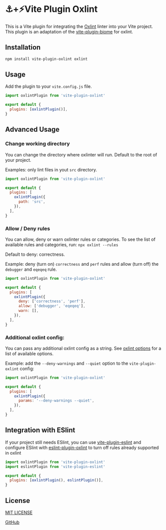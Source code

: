 # ⚓️+⚡️Vite Plugin Oxlint

This is a Vite plugin for integrating the [Oxlint](https://oxc-project.github.io) linter into your Vite project.
This plugin is an adaptation of the [vite-plugin-biome](https://github.com/skrulling/vite-plugin-biome) for oxlint.

## Installation

```bash
npm install vite-plugin-oxlint oxlint
```

## Usage

Add the plugin to your `vite.config.js` file.

```javascript
import oxlintPlugin from 'vite-plugin-oxlint'

export default {
  plugins: [oxlintPlugin()],
}
```

## Advanced Usage

### Change working directory

You can change the directory where oxlinter will run.
Default to the root of your project.

Examples: only lint files in yout `src` directory.

```javascript
import oxlintPlugin from 'vite-plugin-oxlint'

export default {
  plugins: [
    oxlintPlugin({
      path: 'src',
    }),
  ],
}
```

### Allow / Deny rules

You can allow, deny or warn oxlinter rules or categories.
To see the list of available rules and categories, run:
`npx oxlint --rules`

Default to deny: correctness.

Example: deny (turn on) `correctness` and `perf` rules and allow (turn off) the `debugger` and `eqeqeq` rule.

```javascript
import oxlintPlugin from 'vite-plugin-oxlint'

export default {
  plugins: [
    oxlintPlugin({
      deny: ['correctness', 'perf'],
      allow: ['debugger', 'eqeqeq'],
      warn: [],
    }),
  ],
}
```

### Additional oxlint config:

You can pass any additional oxlint config as a string.
See [oxlint options](https://oxc-project.github.io/docs/guide/usage/linter.html#useful-options) for a list of available options.

Example: add the `--deny-warnings` and `--quiet` option to the `vite-plugin-oxlint` config:

```javascript
import oxlintPlugin from 'vite-plugin-oxlint'

export default {
  plugins: [
    oxlintPlugin({
      params: '--deny-warnings --quiet',
    }),
  ],
}
```

## Integration with ESlint

If your project still needs ESlint, you can use [vite-plugin-eslint](https://github.com/gxmari007/vite-plugin-eslint) and configure ESlint with [eslint-plugin-oxlint](https://github.com/oxc-project/eslint-plugin-oxlint) to turn off rules already supported in oxlint

```javascript
import oxlintPlugin from 'vite-plugin-oxlint'
import eslintPlugin from 'vite-plugin-eslint'

export default {
  plugins: [oxlintPlugin(), eslintPlugin()],
}
```

## License

[MIT LICENSE](LICENSE)

[GitHub](https://github.com/52-entertainment/vite-plugin-oxlint)
